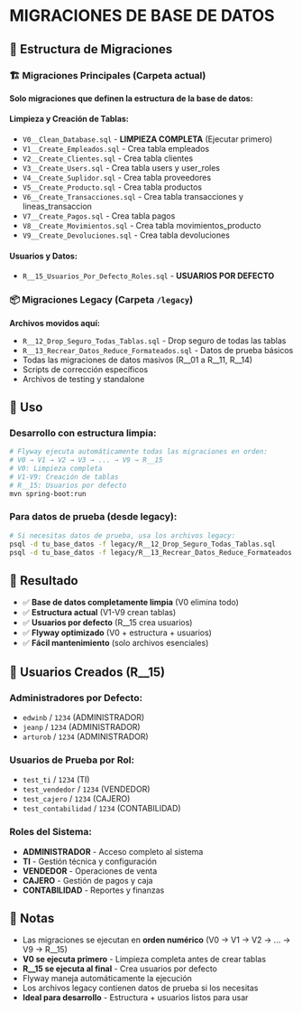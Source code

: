 # MIGRACIONES DE BASE DE DATOS

## 📁 Estructura de Migraciones

### **🏗️ Migraciones Principales** (Carpeta actual)
**Solo migraciones que definen la estructura de la base de datos:**

#### **Limpieza y Creación de Tablas:**
- `V0__Clean_Database.sql` - **LIMPIEZA COMPLETA** (Ejecutar primero)
- `V1__Create_Empleados.sql` - Crea tabla empleados
- `V2__Create_Clientes.sql` - Crea tabla clientes
- `V3__Create_Users.sql` - Crea tabla users y user_roles
- `V4__Create_Suplidor.sql` - Crea tabla proveedores
- `V5__Create_Producto.sql` - Crea tabla productos
- `V6__Create_Transacciones.sql` - Crea tabla transacciones y lineas_transaccion
- `V7__Create_Pagos.sql` - Crea tabla pagos
- `V8__Create_Movimientos.sql` - Crea tabla movimientos_producto
- `V9__Create_Devoluciones.sql` - Crea tabla devoluciones

#### **Usuarios y Datos:**
- `R__15_Usuarios_Por_Defecto_Roles.sql` - **USUARIOS POR DEFECTO**

### **📦 Migraciones Legacy** (Carpeta `/legacy`)
**Archivos movidos aquí:**
- `R__12_Drop_Seguro_Todas_Tablas.sql` - Drop seguro de todas las tablas
- `R__13_Recrear_Datos_Reduce_Formateados.sql` - Datos de prueba básicos
- Todas las migraciones de datos masivos (R__01 a R__11, R__14)
- Scripts de corrección específicos
- Archivos de testing y standalone

## 🚀 **Uso**

### **Desarrollo con estructura limpia:**
```bash
# Flyway ejecuta automáticamente todas las migraciones en orden:
# V0 → V1 → V2 → V3 → ... → V9 → R__15
# V0: Limpieza completa
# V1-V9: Creación de tablas
# R__15: Usuarios por defecto
mvn spring-boot:run
```

### **Para datos de prueba (desde legacy):**
```bash
# Si necesitas datos de prueba, usa los archivos legacy:
psql -d tu_base_datos -f legacy/R__12_Drop_Seguro_Todas_Tablas.sql
psql -d tu_base_datos -f legacy/R__13_Recrear_Datos_Reduce_Formateados.sql
```

## 🎯 **Resultado**
- ✅ **Base de datos completamente limpia** (V0 elimina todo)
- ✅ **Estructura actual** (V1-V9 crean tablas)
- ✅ **Usuarios por defecto** (R__15 crea usuarios)
- ✅ **Flyway optimizado** (V0 + estructura + usuarios)
- ✅ **Fácil mantenimiento** (solo archivos esenciales)

## 👥 **Usuarios Creados (R__15)**

### **Administradores por Defecto:**
- `edwinb` / `1234` (ADMINISTRADOR)
- `jeanp` / `1234` (ADMINISTRADOR)
- `arturob` / `1234` (ADMINISTRADOR)

### **Usuarios de Prueba por Rol:**
- `test_ti` / `1234` (TI)
- `test_vendedor` / `1234` (VENDEDOR)
- `test_cajero` / `1234` (CAJERO)
- `test_contabilidad` / `1234` (CONTABILIDAD)

### **Roles del Sistema:**
- **ADMINISTRADOR** - Acceso completo al sistema
- **TI** - Gestión técnica y configuración
- **VENDEDOR** - Operaciones de venta
- **CAJERO** - Gestión de pagos y caja
- **CONTABILIDAD** - Reportes y finanzas

## 📝 **Notas**
- Las migraciones se ejecutan en **orden numérico** (V0 → V1 → V2 → ... → V9 → R__15)
- **V0 se ejecuta primero** - Limpieza completa antes de crear tablas
- **R__15 se ejecuta al final** - Crea usuarios por defecto
- Flyway maneja automáticamente la ejecución
- Los archivos legacy contienen datos de prueba si los necesitas
- **Ideal para desarrollo** - Estructura + usuarios listos para usar
